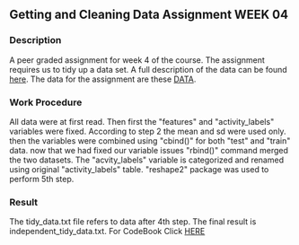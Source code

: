 ## Getting and Cleaning Data Assignment WEEK 04

### Description
A peer graded assignment for week 4 of the course. The assignment requires us to tidy up a data set.
A full description of the data can be found [here](http://archive.ics.uci.edu/ml/datasets/Human+Activity+Recognition+Using+Smartphones).
The data for the assignment are these [DATA](https://d396qusza40orc.cloudfront.net/getdata%2Fprojectfiles%2FUCI%20HAR%20Dataset.zip).

### Work Procedure
All data were at first read. Then first the "features" and "activity_labels" variables were fixed. According to step 2 the mean and sd were used only. then the variables were combined using "cbind()" for both "test" and "train" data. now that we had fixed our variable issues "rbind()" command merged the two datasets.
The "acvity_labels" variable is categorized and renamed using original "activity_labels" table.
"reshape2" package was used to perform 5th step. 


### Result
The tidy_data.txt file refers to data after 4th step.
The final result is independent_tidy_data.txt.
For CodeBook Click [HERE](https://github.com/KillerQueen-BitesZaDusto/GettingAndCleaningDataAssignment/blob/master/CodeBook.md)


